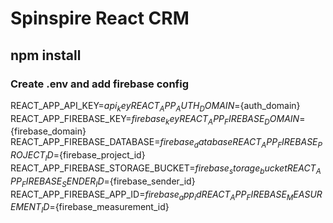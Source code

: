 # Spinspire React CRM

## npm install

### Create .env and add firebase config

REACT_APP_API_KEY=${api_key}
REACT_APP_AUTH_DOMAIN=${auth_domain}
REACT_APP_FIREBASE_KEY=${firebase_key}
REACT_APP_FIREBASE_DOMAIN=${firebase_domain}
REACT_APP_FIREBASE_DATABASE=${firebase_database}
REACT_APP_FIREBASE_PROJECT_ID=${firebase_project_id}
REACT_APP_FIREBASE_STORAGE_BUCKET=${firebase_storage_bucket}
REACT_APP_FIREBASE_SENDER_ID=${firebase_sender_id}
REACT_APP_FIREBASE_APP_ID=${firebase_app_id}
REACT_APP_FIREBASE_MEASUREMENT_ID=${firebase_measurement_id}
